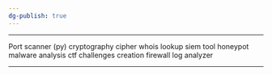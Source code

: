 ```yaml
---
dg-publish: true
---
```

---
Port scanner (py)
cryptography cipher
whois lookup
siem tool
honeypot  
malware analysis 
ctf challenges creation
firewall
log analyzer

---
